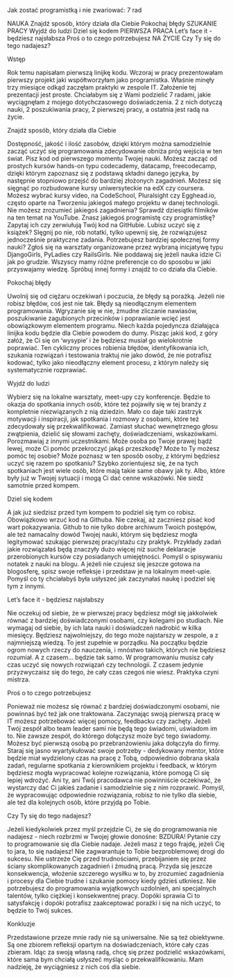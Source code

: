 Jak zostać programistką i nie zwariować: 7 rad

NAUKA
Znajdź sposób, który działa dla Ciebie
Pokochaj błędy
SZUKANIE PRACY
Wyjdź do ludzi
Dziel się kodem
PIERWSZA PRACA
Let’s face it - będziesz najsłabsza
Proś o to czego potrzebujesz
NA ŻYCIE
Czy Ty się do tego nadajesz?

Wstęp

Rok temu napisałam pierwszą linijkę kodu. Wczoraj w pracy prezentowałam pierwszy projekt jaki współtworzyłam jako programistka. Właśnie minęły trzy miesiące odkąd zaczęłam praktyki w zespole IT. Założenie tej prezentacji jest proste. Chciałabym się z Wami podzielić 7 radami, jakie wyciągnęłam z mojego dotychczasowego doświadczenia. 2 z nich dotyczą nauki, 2 poszukiwania pracy, 2 pierwszej pracy, a ostatnia jest radą na życie.

Znajdź sposób, który działa dla Ciebie

Dostępność, jakość i ilość zasobów, dzięki którym można samodzielnie zacząć uczyć się programowania zdecydowanie obniża próg wejścia w ten świat. Pisz kod od pierwszego momentu Twojej nauki. Możesz zacząć od prostych kursów hands-on typu codecademy, datacamp, freecodecamp, dzięki którym zapoznasz się z podstawą składni danego języka, by następnie stopniowo przejść do bardziej złożonych zagadnień. Możesz się sięgnąć po rozbudowane kursy uniwersyteckie na edX czy coursera. Możesz wybrać kursy video, na CodeSchool, Pluralsight czy Egghead.io, często oparte na Tworzeniu jakiegoś małego projektu w danej technologii. Nie możesz zrozumieć jakiegoś zagadnienia? Sprawdź dziesiątki filmików na ten temat na YouTube. Znasz jakiegoś programistę czy programistkę? Zapytaj ich czy zerwiułują Twój kod na GitHubie. Lubisz uczyć się z książek? SIęgnij po nie, rób notatki, tylko upewnij się, że rozwiązujesz jednocześnie praktyczne zadania. Potrzebujesz bardziej społecznej formy nauki? Zgłoś się na warsztaty organizowane przez wybraną inicjatywę typu DjangoGirls, PyLadies czy RailsGirls. Nie poddawaj się jeżeli nauka idzie Ci jak po grudzie. Wszyscy mamy różne preferencje co do sposobu w jaki przyswajamy wiedzę. Spróbuj innej formy i znajdź to co działa dla Ciebie.
	 
Pokochaj błędy

Uwolnij się od ciężaru oczekiwań i poczucia, że błędy są porażką. Jeżeli nie robisz błędów, coś jest nie tak. Błędy są nieodłącznym elementem programowania. Wgryzanie się w nie, żmudne zliczanie nawiasów, poszukiwanie zagubionych przecinków i poprawianie wcięć jest obowiązkowym elementem programu. Niech każda pojedyncza działająca linijka kodu będzie dla Ciebie powodem do dumy. Pisząc jakiś kod, z góry załóż, że Ci się on ‘wysypie’ i że będziesz musiał go wielokrotnie poprawiać. Ten cykliczny proces robienia błędów, identyfikowania ich, szukania rozwiązań i testowania traktuj nie jako dowód, że nie potrafisz kodować, tylko jako nieodłączny element procesu, z którym należy się systematycznie rozprawiać.

Wyjdź do ludzi

Wybierz się na lokalne warsztaty, meet-upy czy konferencje. Będzie to okazja do spotkania innych osób, które też pojawiły się w tej branży z kompletnie niezwiązanych z nią dziedzin. Mało co daje taki zastrzyk motywacji i inspiracji, jak spotkania i rozmowy z osobami, które też zdecydowały się przekwalifikować. Zamiast słuchać wewnętrznego głosu zwątpienia, dzielić się słowami zachęty, doświadczeniami, wskazówkami. Porozmawiaj z innymi uczestnikami. Może osoba po Twoje prawej bądź lewej, może Ci pomóc przekroczyć jakąś przeszkodę? Może to Ty możesz pomóc tej osobie? Może poznasz w ten sposób osoby, z którymi będziesz uczyć się razem po spotkaniu? Szybko zorientujesz się, że na tych spotkaniach jest wiele osób, które mają takie same obawy jak ty. Albo, które były już w Twojej sytuacji i mogą Ci dać cenne wskazówki. Nie siedź samotnie przed kompem.

Dziel się kodem

A jak już siedzisz przed tym kompem to podziel się tym co robisz. Obowiązkowo wrzuć kod na Githuba. Nie czekaj, aż zaczniesz pisać kod wart pokazywania. Github to nie tylko dobre archiwum Twoich postępów, ale też namacalny dowód Twojej nauki, którym się będziesz mogła legitymować szukając pierwszej pracy/stażu czy praktyk. Przykłady zadań jakie rozwiązałaś będą znaczyły dużo więcej niż suche deklaracje przerobionych kursów czy posiadanych umiejętności. Pomyśl o spisywaniu notatek z nauki na blogu. A jeżeli nie czujesz się jeszcze gotowa na blogosferę, spisz swoje refleksje i przedstaw je na lokalnym meet-upie. Pomyśl co ty chciałabyś była usłyszeć jak zaczynałaś naukę i podziel się tym z innymi.

Let’s face it - będziesz najsłabszy

Nie oczekuj od siebie, że w pierwszej pracy będziesz mógł się jakkolwiek równać z bardziej doświadczonymi osobami, czy kolegami po studiach. Nie wymagaj od siebie, by ich lata nauki i doświadczeń nadrobić w kilka miesięcy. Będziesz najwolniejszy, do tego może najstarszy w zespole, a z najmniejszą wiedzą.  To jest zupełnie w porządku. Na początku będzie ogrom nowych rzeczy do nauczenia, i mnóstwo takich, których nie będziesz rozumiał. A z czasem… będzie tak samo. W programowaniu musisz cały czas uczyć się nowych rozwiązań czy technologii. Z czasem jedynie przyzwyczaisz się do tego, że cały czas czegoś nie wiesz. Praktyka czyni mistrza.

Proś o to czego potrzebujesz

Ponieważ nie możesz się równać z bardziej doświadczonymi osobami, nie powinnaś być też jak one traktowana. Zaczynając swoją pierwszą pracę w IT możesz potrzebować więcej pomocy, feedbacku czy zachęty. Jeżeli Twój zespół albo team leader sami nie będą tego świadomi, uświadom im to. Nie zawsze zespół, do którego dołączysz może być tego świadomy. Możesz być pierwszą osobą po przebranżowieniu jaka dołączyła do firmy. Staraj się jasno wyartykułować swoje potrzeby - dedykowany mentor, które będzie miał wydzielony czas na pracę z Tobą, odpowiednio dobrana skala zadań, regularne spotkania z kierownikiem projektu i feedback, w którym będziesz mogła wypracować kolejne rozwiązania, które pomogą Ci się lepiej wdrożyć. Ani ty, ani Twój pracodawca nie powinniście oczekiwać, że wystarczy dać Ci jakieś zadanie i samodzielnie się z nim rozprawić. Pomyśl, że wypracowując odpowiednie rozwiązania, robisz to nie tylko dla siebie, ale też dla kolejnych osób, które przyjdą po Tobie.

Czy Ty się do tego nadajesz?

Jeżeli kiedykolwiek przez myśl przejdzie Ci, że się do programowania nie nadajesz - niech rozbrzmi w Twojej głowie donośne: BZDURA! Pytanie czy to programowanie się dla Ciebie nadaje. Jeżeli masz z tego frajdę, jeżeli Cię to jara, to się nadajesz! Nie zagwarantuje to Tobie bezproblemowej drogi do sukcesu. Nie ustrzeże Cię przed trudnościami, przebijaniem się przez ściany skomplikowanych zagadnień i żmudną pracą. Przyda się jeszcze konsekwencja, włożenie szczerego wysiłku w to, by zrozumieć zagadnienia i procesy dla Ciebie trudne i szukanie pomocy kiedy gdzieś utkniesz. Nie potrzebujesz do programowania wyjątkowych uzdolnień, ani specjalnych talentów, tylko ciężkiej i konsekwentnej pracy. Dopóki sprawia Ci to satysfakcję i dopóki potrafisz zaakceptować porażki i się na nich uczyć, to będzie to Twój sukces.

Konkluzje

Przedstawione przeze mnie rady nie są uniwersalne. Nie są też obiektywne. Są one zbiorem refleksji opartym na doświadczeniach, które cały czas zbieram. Idąc za swoją własną radą, chcę się przez podzielić wskazówkami, które sama bym chciałą usłyszeć myśląc o przekwalifikowaniu. Mam nadzieję, że wyciągniesz z nich coś dla siebie.
